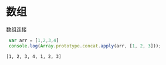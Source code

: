 # 数组
 数组连接
 ```js
  var arr = [1,2,3,4]
  console.log(Array.prototype.concat.apply(arr, [1, 2, 3]));
```
```
[1, 2, 3, 4, 1, 2, 3]
```
  